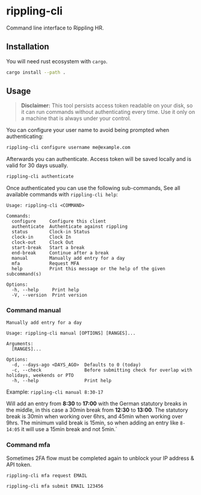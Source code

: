 # rippling-cli
Command line interface to Rippling HR.

## Installation

You will need rust ecosystem with `cargo`.

```bash
cargo install --path .
```

## Usage

> **Disclaimer:** This tool persists access token readable on your disk, so it can run commands without authenticating every time. Use it only on a machine that is always under your control.

You can configure your user name to avoid being prompted when authenticating:
```bash
rippling-cli configure username me@example.com
```

Afterwards you can authenticate. Access token will be saved locally and is valid for 30 days usually.
```bash
rippling-cli authenticate
```

Once authenticated you can use the following sub-commands, See all available commands with `rippling-cli help`:

```
Usage: rippling-cli <COMMAND>

Commands:
  configure     Configure this client
  authenticate  Authenticate against rippling
  status        Clock-in Status
  clock-in      Clock In
  clock-out     Clock Out
  start-break   Start a break
  end-break     Continue after a break
  manual        Manually add entry for a day
  mfa           Request MFA
  help          Print this message or the help of the given subcommand(s)

Options:
  -h, --help     Print help
  -V, --version  Print version
```

### Command manual

```
Manually add entry for a day

Usage: rippling-cli manual [OPTIONS] [RANGES]...

Arguments:
  [RANGES]...

Options:
  -d, --days-ago <DAYS_AGO>  Defaults to 0 (today)
  -c, --check                Before submitting check for overlap with holidays, weekends or PTO
  -h, --help                 Print help
```

Example: `rippling-cli manual 8:30-17`

Will add an entry from **8:30** to **17:00** with the German statutory breaks in the middle, in this case a 30min break from **12:30** to **13:00**. The statutory break is 30min when working over 6hrs, and 45min when working over 9hrs. The minimum valid break is 15min, so when adding an entry like `8-14:05` it will use a 15min break and not 5min.`

### Command mfa

Sometimes 2FA flow must be completed again to unblock your IP address & API token.

```
rippling-cli mfa request EMAIL

rippling-cli mfa submit EMAIL 123456
```